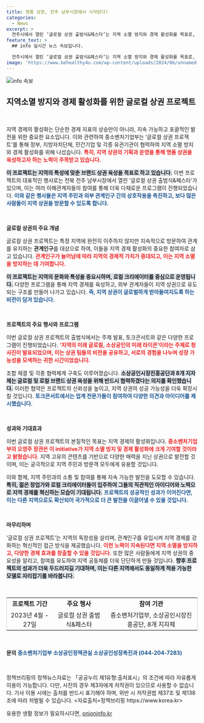 ```yaml
---
title: 명품 상권, 전주 남부시장에서 시작된다!
categories:
  - News
excerpt: >
  전주시에서 열린 ‘글로컬 상권 출범식&페스타’는 지역 소멸 방지와 경제 활성화를 목표로, 로컬 크리에이터와 유관 기관이 함께하는 프로젝트의 시작을 알립니다. 다양한 프로그램과 이벤트로 지역 상권의 미래를 얘기하며, 글로벌 매력을 갖춘 명품 상권을 구축할 계획입니다.
feature_text: >
  ## info 실시간 뉴스 속보입니다.

  전주시에서 열린 ‘글로컬 상권 출범식&페스타’는 지역 소멸 방지와 경제 활성화를 목표로, 로컬 크리에이터와 유관 기관이 함께하는 프로젝트의 시작을 알립니다. 다양한 프로그램과 이벤트로 지역 상권의 미래를 얘기하며, 글로벌 매력을 갖춘 명품 상권을 구축할 계획입니다.
image: 'https://www.behealthy4u.com/wp-content/uploads/2024/06/unnamed-file.png'
---
```


<p><img src="https://www.behealthy4u.com/wp-content/uploads/2024/06/unnamed-file.png" alt="info 속보" /></p>

<h2 data-ke-size="size26">지역소멸 방지와 경제 활성화를 위한 글로컬 상권 프로젝트</h2>

<p data-ke-size="size16">&nbsp;</p>

<p>지역 경제의 활성화는 단순한 경제 지표의 상승만이 아니라, 지속 가능하고 포괄적인 발전을 위한 중요한 요소입니다. 이와 관련하여 중소벤처기업부는 ‘글로컬 상권 프로젝트’를 통해 정부, 지방자치단체, 민간기업 및 각종 유관기관이 협력하여 지역 소멸 방지와 경제 활성화를 위해 나섰습니다. <b><span style="color: #ee2323;">특히, 지역 상권의 기획과 운영을 통해 명품 상권을 육성하고자 하는 노력이 주목받고 있습니다.</span></b> </p>

<p><b><span style="background-color: #21538527;">이 프로젝트는 지역의 특성에 맞춘 브랜드 상권 육성을 목표로 하고 있습니다.</span></b> 이번 프로젝트의 대표적인 행사로는 전북 전주 남부시장에서 열린 ‘글로컬 상권 출범식&amp;페스타’가 있으며, 이는 여러 이해관계자들의 참여를 통해 더욱 다채로운 프로그램이 진행되었습니다. <b><span style="color: #1a5490;">이와 같은 행사들은 지역 주민과 외부 관계인구 간의 상호작용을 촉진하고, 보다 많은 사람들이 지역 상권을 방문할 수 있도록 합니다.</span></b></p>

<p data-ke-size="size16">&nbsp;</p>

<p><b>글로컬 상권의 주요 개념</b></p>

<p>글로컬 상권 프로젝트는 특정 지역에 완전히 이주하지 않지만 지속적으로 방문하여 관계를 유지하는 <strong>관계인구</strong>를 대상으로 하여, 이들을 지역 경제 활성화의 중요한 참여자로 삼고 있습니다. <b><span style="color: #ee2323;">관계인구가 늘어남에 따라 지역의 경제적 가치가 증대되고, 이는 지역 소멸을 방지하는 데 기여합니다.</span></b></p>

<p><b><span style="background-color: #21538527;">이 프로젝트는 지역의 문화와 특성을 중요시하며, 로컬 크리에이터를 중심으로 운영됩니다.</span></b> 다양한 프로그램을 통해 지역 경제를 육성하고, 외부 관계자들이 지역 상권으로 유도되는 구조를 만들어 나가고 있습니다. <b><span style="color: #1a5490;">즉, 지역 상권이 글로벌하게 받아들여지도록 하는 비전이 담겨 있습니다.</span></b> </p>

<p data-ke-size="size16">&nbsp;</p>

<p><b>프로젝트의 주요 행사와 프로그램</b></p>

<p>이번 글로컬 상권 프로젝트의 출범식에서는 주제 발표, 토크콘서트와 같은 다양한 프로그램이 진행되었습니다. <b><span style="color: #ee2323;">‘지역의 미래 글로컬, 소상공인의 미래 라이콘’이라는 주제로 청사진이 발표되었으며, 이는 상권 팀들의 비전을 공유하고, 서로의 경험을 나누며 성장 가능성을 모색하는 귀한 시간이었습니다.</span></b></p>

<p>조합 체결 및 각종 협력체계 구축도 이루어졌습니다. <b><span style="background-color: #21538527;">소상공인시장진흥공단과 8개 지자체는 글로컬 및 로컬 브랜드 상권 육성을 위해 반드시 협력하겠다는 의지를 확인했습니다.</span></b> 이러한 협약은 프로젝트의 신뢰성을 높이고, 지역 상권의 성공 가능성을 더욱 확장시킬 것입니다. <b><span style="color: #1a5490;">토크콘서트에서는 업계 전문가들이 참여하여 다양한 의견과 아이디어를 제시했습니다.</span></b></p>

<p data-ke-size="size16">&nbsp;</p>

<p><b>성과와 기대효과</b></p>

<p>이번 글로컬 상권 프로젝트의 본질적인 목표는 지역 경제의 활성화입니다. <b><span style="color: #ee2323;">중소벤처기업부의 오영주 장관은 이 initiative가 지역 소멸 방지 및 경제 활성화에 크게 기여할 것이라고 밝혔습니다.</span></b> 지역 고유의 콘텐츠를 기반으로 다양한 매력을 지닌 상권으로 발전할 것이며, 이는 궁극적으로 지역 주민과 방문객 모두에게 유용할 것입니다.</p>

<p>이와 함께, 지역 주민과의 소통 및 참여를 통해 지속 가능한 발전을 도모할 수 있습니다. <b><span style="background-color: #21538527;">특히, 젊은 창업가와 로컬 크리에이터들이 입주하여 그들의 직관적인 아이디어와 노력으로 지역 경제를 혁신하는 모습이 기대됩니다.</span></b> <b><span style="color: #1a5490;">프로젝트의 성공적인 성과가 이어진다면, 이는 다른 지역으로도 확산되어 국가적으로 더 큰 발전을 이끌어낼 수 있을 것입니다.</span></b></p>

<p data-ke-size="size16">&nbsp;</p>

<p><b>마무리하며</b></p>

<p>‘글로컬 상권 프로젝트’는 지역의 독창성을 살리며, 관계인구를 유입시켜 지역 경제를 강화하는 혁신적인 접근 방식을 제공했습니다. <b><span style="color: #ee2323;">이런 노력이 지속된다면 지역 소멸을 방지하고, 다양한 경제 효과를 창출할 수 있을 것입니다.</span></b> 또한 많은 사람들에게 지역 상권의 중요성을 알리고, 참여를 유도하여 지역 공동체를 더욱 단단하게 만들 것입니다. <b><span style="background-color: #21538527;">향후 프로젝트의 성과가 더욱 두드러지길 기대하며, 이는 다른 지역에서도 동일하게 적용 가능한 모델로 자리잡기를 바라봅니다.</span></b> </p>

<p data-ke-size="size16">&nbsp;</p>

<div style="text-align: center;">
<table style="width: 100%; border-collapse: collapse; border: 1px solid #ccc;">
<tr>
<td style="text-align: center; height: 17px;"><b>프로젝트 기간</b></td>
<td style="text-align: center; height: 17px;"><b>주요 행사</b></td>
<td style="text-align: center; height: 17px;"><b>참여 기관</b></td>
</tr>
<tr>
<td style="text-align: center; height: 17px;">2023년 4월 - 27일</td>
<td style="text-align: center; height: 17px;">글로컬 상권 출범식&페스타</td>
<td style="text-align: center; height: 17px;">중소벤처기업부, 소상공인시장진흥공단, 8개 지자체</td>
</tr>
</table>
</div>

<p data-ke-size="size16">&nbsp;</p>

<p><b>문의</b>
<b><span style="color: #1a5490;">중소벤처기업부 소상공인정책관실 소상공인성장촉진과 (044-204-7283)</span></b></p>

<p data-ke-size="size16">&nbsp;</p>

<p>정책브리핑의 정책뉴스자료는 「공공누리 제1유형:출처표시」의 조건에 따라 자유롭게 이용이 가능합니다. 다만, 사진의 경우 제3자에게 저작권이 있으므로 사용할 수 없습니다. 기사 이용 시에는 출처를 반드시 표기해야 하며, 위반 시 저작권법 제37조 및 제138조에 따라 처벌될 수 있습니다. &lt;자료출처=정책브리핑 https://www.korea.kr></p>
유용한 생활 정보가 필요하시다면, <a href="https://onioninfo.kr" rel="dofollow">onioninfo.kr</a>


